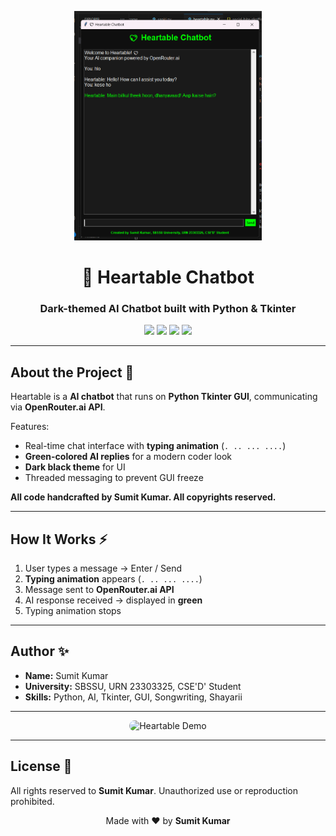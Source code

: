 <p align="center">
  <img src="Proff/Proff.png" alt="Proff" width="300"/>
</p>

<h1 align="center">💖 Heartable Chatbot</h1>
<h3 align="center">Dark-themed AI Chatbot built with Python & Tkinter</h3>

<p align="center">
  <img src="https://img.shields.io/badge/Author-Sumit%20Kumar-blue?style=for-the-badge&logo=github" />
  <img src="https://img.shields.io/badge/Language-Python-green?style=for-the-badge&logo=python" />
  <img src="https://img.shields.io/badge/AI-OpenRouter.ai-red?style=for-the-badge" />
  <img src="https://img.shields.io/badge/Status-2025%2D08%2D13-success?style=for-the-badge" />
</p>

---

## About the Project 🚀
Heartable is a **AI chatbot** that runs on **Python Tkinter GUI**, communicating via **OpenRouter.ai API**.  

Features:  
- Real-time chat interface with **typing animation** (`. .. ... ....`)  
- **Green-colored AI replies** for a modern coder look  
- **Dark black theme** for UI  
- Threaded messaging to prevent GUI freeze  

**All code handcrafted by Sumit Kumar. All copyrights reserved.**  

---

## How It Works ⚡
1. User types a message → Enter / Send  
2. **Typing animation** appears (`. .. ... ....`)  
3. Message sent to **OpenRouter.ai API**  
4. AI response received → displayed in **green**  
5. Typing animation stops  

---

## Author ✨
- **Name:** Sumit Kumar  
- **University:** SBSSU, URN 23303325, CSE'D' Student  
- **Skills:** Python, AI, Tkinter, GUI, Songwriting, Shayarii  

---


<p align="center">
  <img src="Proff/💖 Heartable Chatbot 2025-08-13 23-04-21 (1).gif" 
       alt="Heartable Demo" 
       style="max-width:100%; height:auto; object-fit:cover; border-radius:10px;" />
</p>

---

## License 📄
All rights reserved to **Sumit Kumar**. Unauthorized use or reproduction prohibited.  

<p align="center">
  Made with ❤️ by <b>Sumit Kumar</b>
</p>

